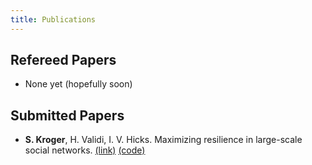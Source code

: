 ```yaml
---
title: Publications
---
```

## Refereed Papers
- None yet (hopefully soon)
## Submitted Papers
- **S. Kroger**, H. Validi, I. V. Hicks. Maximizing resilience in large-scale social networks. [(link)](http://www.optimization-online.org/DB_HTML/2022/07/8993.html) [(code)](https://github.com/samuel-kroger/Maximizing-resilience-in-large-scale-social-networks)
